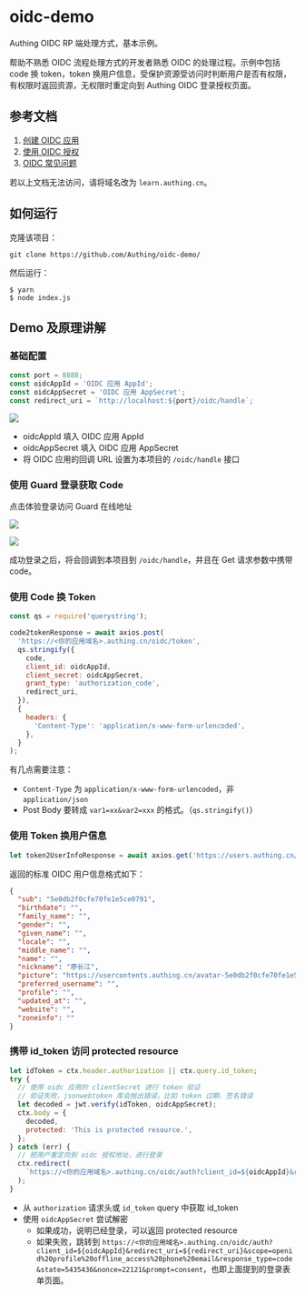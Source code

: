 # oidc-demo

Authing OIDC RP 端处理方式，基本示例。

帮助不熟悉 OIDC 流程处理方式的开发者熟悉 OIDC 的处理过程。示例中包括 code 换 token，token 换用户信息，受保护资源受访问时判断用户是否有权限，有权限时返回资源，无权限时重定向到 Authing OIDC 登录授权页面。

## 参考文档

1. [创建 OIDC 应用](https://docs.authing.cn/authing/advanced/oidc/create-oidc)
2. [使用 OIDC 授权](https://docs.authing.cn/authing/advanced/oidc/oidc-authorization)
3. [OIDC 常见问题](https://docs.authing.cn/authing/advanced/oidc/oidc-params)

若以上文档无法访问，请将域名改为 `learn.authing.cn`。

## 如何运行

克隆该项目：

```
git clone https://github.com/Authing/oidc-demo/
```

然后运行：

```
$ yarn
$ node index.js
```

## Demo 及原理讲解

### 基础配置

```javascript
const port = 8888;
const oidcAppId = 'OIDC 应用 AppId';
const oidcAppSecret = 'OIDC 应用 AppSecret';
const redirect_uri = `http://localhost:${port}/oidc/handle`;
```

![](http://lcjim-img.oss-cn-beijing.aliyuncs.com/2020-01-04-073932.png)

- oidcAppId 填入 OIDC 应用 AppId
- oidcAppSecret 填入 OIDC 应用 AppSecret
- 将 OIDC 应用的回调 URL 设置为本项目的 `/oidc/handle` 接口

### 使用 Guard 登录获取 Code

点击体验登录访问 Guard 在线地址

![](http://lcjim-img.oss-cn-beijing.aliyuncs.com/2020-01-04-074203.png)

![](http://lcjim-img.oss-cn-beijing.aliyuncs.com/2020-01-04-074319.png)

成功登录之后，将会回调到本项目到 `/oidc/handle`，并且在 Get 请求参数中携带 code。

### 使用 Code 换 Token

```javascript
const qs = require('querystring');

code2tokenResponse = await axios.post(
  'https://<你的应用域名>.authing.cn/oidc/token',
  qs.stringify({
    code,
    client_id: oidcAppId,
    client_secret: oidcAppSecret,
    grant_type: 'authorization_code',
    redirect_uri,
  }),
  {
    headers: {
      'Content-Type': 'application/x-www-form-urlencoded',
    },
  }
);
```

有几点需要注意：

- `Content-Type` 为 `application/x-www-form-urlencoded`，非 `application/json`
- Post Body 要转成 `var1=xx&var2=xxx` 的格式。（`qs.stringify()`）

### 使用 Token 换用户信息

```javascript
let token2UserInfoResponse = await axios.get('https://users.authing.cn/oidc/me?access_token=' + access_token);
```

返回的标准 OIDC 用户信息格式如下：

```json
{
  "sub": "5e0db2f0cfe70fe1e5ce0791",
  "birthdate": "",
  "family_name": "",
  "gender": "",
  "given_name": "",
  "locale": "",
  "middle_name": "",
  "name": "",
  "nickname": "廖长江",
  "picture": "https://usercontents.authing.cn/avatar-5e0db2f0cfe70fe1e5ce0791-1577956080139",
  "preferred_username": "",
  "profile": "",
  "updated_at": "",
  "website": "",
  "zoneinfo": ""
}
```

### 携带 id_token 访问 protected resource

```javascript
let idToken = ctx.header.authorization || ctx.query.id_token;
try {
  // 使用 oidc 应用的 clientSecret 进行 token 验证
  // 验证失败，jsonwebtoken 库会抛出错误，比如 token 过期，签名错误
  let decoded = jwt.verify(idToken, oidcAppSecret);
  ctx.body = {
    decoded,
    protected: 'This is protected resource.',
  };
} catch (err) {
  // 把用户重定向到 oidc 授权地址，进行登录
  ctx.redirect(
    `https://<你的应用域名>.authing.cn/oidc/auth?client_id=${oidcAppId}&redirect_uri=${redirect_uri}&scope=openid%20profile%20offline_access%20phone%20email&response_type=code&state=5435436&nonce=22121&prompt=consent`
  );
}
```

- 从 `authorization` 请求头或 `id_token` query 中获取 id_token
- 使用 `oidcAppSecret` 尝试解密
  - 如果成功，说明已经登录，可以返回 protected resource
  - 如果失败，跳转到 `https://<你的应用域名>.authing.cn/oidc/auth?client_id=${oidcAppId}&redirect_uri=${redirect_uri}&scope=openid%20profile%20offline_access%20phone%20email&response_type=code&state=5435436&nonce=22121&prompt=consent`，也即上面提到的登录表单页面。
